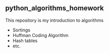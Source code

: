 ## python_algorithms_homework
This repository is my introduction to algorithms
- Sortings
- Huffman Coding Algorithm
- Hash tables
- etc.
